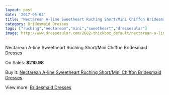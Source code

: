 ```yaml
---
layout: post
date: '2017-05-03'
title: "Nectarean A-line Sweetheart Ruching Short/Mini Chiffon Bridesmaid Dresses"
category: Bridesmaid Dresses
tags: ["ruching","nectarean","mini","sweetheart","dressesular"]
image: http://www.dressesular.com/2682-thickbox_default/nectarean-a-line-sweetheart-ruching-short-mini-chiffon-bridesmaid-dresses.jpg
---
```

Nectarean A-line Sweetheart Ruching Short/Mini Chiffon Bridesmaid Dresses

On Sales: **$210.98**
<a href="https://www.dressesular.com/bridesmaid-dresses/1004-nectarean-a-line-sweetheart-ruching-short-mini-chiffon-bridesmaid-dresses.html"><amp-img layout="responsive" width="600" height="600" src="//www.dressesular.com/2682-thickbox_default/nectarean-a-line-sweetheart-ruching-short-mini-chiffon-bridesmaid-dresses.jpg" alt="Nectarean A-line Sweetheart Ruching Short/Mini Chiffon Bridesmaid Dresses 0" /></a>
<a href="https://www.dressesular.com/bridesmaid-dresses/1004-nectarean-a-line-sweetheart-ruching-short-mini-chiffon-bridesmaid-dresses.html"><amp-img layout="responsive" width="600" height="600" src="//www.dressesular.com/2684-thickbox_default/nectarean-a-line-sweetheart-ruching-short-mini-chiffon-bridesmaid-dresses.jpg" alt="Nectarean A-line Sweetheart Ruching Short/Mini Chiffon Bridesmaid Dresses 1" /></a>
<a href="https://www.dressesular.com/bridesmaid-dresses/1004-nectarean-a-line-sweetheart-ruching-short-mini-chiffon-bridesmaid-dresses.html"><amp-img layout="responsive" width="600" height="600" src="//www.dressesular.com/2683-thickbox_default/nectarean-a-line-sweetheart-ruching-short-mini-chiffon-bridesmaid-dresses.jpg" alt="Nectarean A-line Sweetheart Ruching Short/Mini Chiffon Bridesmaid Dresses 2" /></a>

Buy it: [Nectarean A-line Sweetheart Ruching Short/Mini Chiffon Bridesmaid Dresses](https://www.dressesular.com/bridesmaid-dresses/1004-nectarean-a-line-sweetheart-ruching-short-mini-chiffon-bridesmaid-dresses.html "Nectarean A-line Sweetheart Ruching Short/Mini Chiffon Bridesmaid Dresses")

View more: [Bridesmaid Dresses](https://www.dressesular.com/4-bridesmaid-dresses "Bridesmaid Dresses")